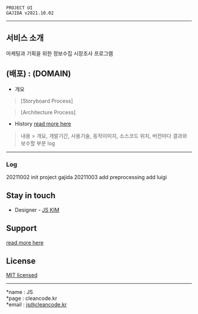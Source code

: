 ```
PROJECT UI
GAJIDA v2021.10.02
```
---
## 서비스 소개
마케팅과 기획을 위한 정보수집 시장조사 프로그램
## (배포) : (DOMAIN)
* 개요
> [Storyboard Process]

> [Architecture Process]

* History
[read more here](https://cleancode.kr/project_gajuda)
>내용 > 개요, 개발기간, 사용기술, 동작이미지, 소스코드 위치, 버전마다 결과와 보수할 부분 log

---
### Log
20211002 init project gajida
20211003 add preprocessing add luigi

## Stay in touch

- Designer - [JS KIM](https://cleancode.kr)

## Support

[read more here](https://cleancode.kr)

## License

[MIT licensed](LICENSE)

---
*name : JS  
*page : cleancode.kr    
*email : js@cleancode.kr  